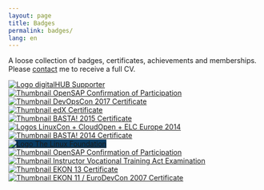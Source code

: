 ```yaml
---
layout: page
title: Badges
permalink: badges/
lang: en
---
```


A loose collection of badges, certificates, achievements and memberships. Please [contact](/contact) me to receive a full CV.

<div class="badge-row">
  <div class="column">
    <a class="img-link" href="{{ site.data.links.digitalHUB }}">
      <img class="badge" src="{{ site.baseurl }}/assets/site/images/hubaachen_badge_invert.png" alt="Logo digitalHUB Supporter" title="digitalHUB Supporter since January 1, 2018" />
    </a>
  </div>
  <div class="column">
    <a class="img-link" href="{{ site.baseurl }}/assets/site/badges/2017-12-12_ifb1_ConfirmationOfParticipation.pdf" target="_blank">
      <img class="badge" src="{{ site.baseurl }}/assets/site/images/thumbnails/2017-12-12_ifb1_ConfirmationOfParticipation.png" alt="Thumbnail OpenSAP Confirmation of Participation" title="In Action - Integration Framework for SAP Business One on December 12, 2017" />
    </a>
  </div>
  <div class="column">
    <a class="img-link" href="{{ site.baseurl }}/assets/site/badges/2017-11_DevOpsCon2017_Zertifikat.pdf" target="_blank">
      <img class="badge" src="{{ site.baseurl }}/assets/site/images/thumbnails/2017-11_DevOpsCon2017_Zertifikat.png" alt="Thumbnail DevOpsCon 2017 Certificate" title="DevOpsCon 2017 in November 2017" />
    </a>
  </div>
</div>

<div class="badge-row">
  <div class="column">
    <a class="img-link" href="{{ site.baseurl }}/assets/site/badges/2016-12-20_Introduction-to-Linux_Certificate.pdf" target="_blank">
      <img class="badge" src="{{ site.baseurl }}/assets/site/images/thumbnails/2016-12-20_Introduction-to-Linux_Certificate.png" alt="Thumbnail edX Certificate" title="Introduction to Linux on December 20, 2016" />
    </a>
  </div>
  <div class="column">
    <a class="img-link" href="{{ site.baseurl }}/assets/site/badges/2015-09_BASTA!_Zertifikat.pdf" target="_blank">
      <img class="badge" src="{{ site.baseurl }}/assets/site/images/thumbnails/2015-09_BASTA!_Zertifikat.png" alt="Thumbnail BASTA! 2015 Certificate" title="BASTA! in September 2015" />
    </a>
  </div>
  <div class="column">
    <a class="img-link" href="{{ site.data.links.linuxFoundationEvents }}">
      <img class="badge" src="{{ site.baseurl }}/assets/site/images/hdr_lceucoeu14.png" alt="Logos LinuxCon + CloudOpen + ELC Europe 2014" title="LinuxCon + CloudOpen + ELC Europe 2014 in Oktober 2014" />
    </a>
  </div>
</div>

<div class="badge-row">
  <div class="column">
    <a class="img-link" href="{{ site.baseurl }}/assets/site/badges/2014-09_BASTA!_Zertifikat.pdf" target="_blank">
      <img class="badge" src="{{ site.baseurl }}/assets/site/images/thumbnails/2014-09_BASTA!_Zertifikat.png" alt="Thumbnail BASTA! 2014 Certificate" title="BASTA! in September 2014" />
    </a>
  </div>
  <div class="column">
    <a class="img-link" href="{{ site.data.links.linuxFoundation }}">
      <img class="badge" src="{{ site.baseurl }}/assets/site/images/LF_logo_NEW_H_W.png" style="background-color:#0a3b61;" alt="Logo The Linux Foundation" title="The Linux Foundation&reg; Individual Supporter since May 4, 2014" />
    </a>
  </div>
  <div class="column">
    <a class="img-link" href="{{ site.baseurl }}/assets/site/badges/2013-07_hana1_ConfirmationOfParticipation.pdf" target="_blank">
      <img class="badge" src="{{ site.baseurl }}/assets/site/images/thumbnails/2013-07_hana1_ConfirmationOfParticipation.png" alt="Thumbnail OpenSAP Confirmation of Participation" title="Introduction to Software Development on SAP HANA in July 2013" />
    </a>
  </div>
</div>

<div class="badge-row">
  <div class="column">
    <a class="img-link" href="{{ site.baseurl }}/assets/site/badges/2012-04-05_Prüfungszeugnis_Ausbilder-Eignungsverordnung.pdf" target="_blank">
      <img class="badge" src="{{ site.baseurl }}/assets/site/images/thumbnails/2012-04-05_Prüfungszeugnis_Ausbilder-Eignungsverordnung.png" alt="Thumbnail Instructor Vocational Training Act Examination" title="Registered Instructor Vocational Training Act since April 5, 2012" />
    </a>
  </div>
  <div class="column">
    <a class="img-link" href="{{ site.baseurl }}/assets/site/badges/2009-09_EKON13_Zertifikat.pdf" target="_blank">
      <img class="badge" src="{{ site.baseurl }}/assets/site/images/thumbnails/2009-09_EKON13_Zertifikat.png" alt="Thumbnail EKON 13 Certificate" title="EKON 13 in September 2009" />
    </a>
  </div>
  <div class="column">
    <a class="img-link" href="{{ site.baseurl }}/assets/site/badges/2007-09_EKON11_EuroDevCon2007_Zertifikat.pdf" target="_blank">
      <img class="badge" src="{{ site.baseurl }}/assets/site/images/thumbnails/2007-09_EKON11_EuroDevCon2007_Zertifikat.png" alt="Thumbnail EKON 11 / EuroDevCon 2007 Certificate" title="EKON 11 / EuroDevCon 2007 in September 2007" />
    </a>
  </div>
</div>
